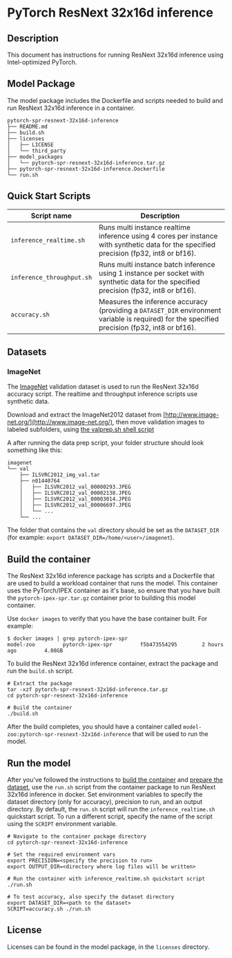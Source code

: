 <!--- 0. Title -->
# PyTorch ResNext 32x16d inference

<!-- 10. Description -->
## Description

This document has instructions for running ResNext 32x16d inference using
Intel-optimized PyTorch.

## Model Package

The model package includes the Dockerfile and scripts needed to build and
run ResNext 32x16d inference in a container.
```
pytorch-spr-resnext-32x16d-inference
├── README.md
├── build.sh
├── licenses
│   ├── LICENSE
│   └── third_party
├── model_packages
│   └── pytorch-spr-resnext-32x16d-inference.tar.gz
├── pytorch-spr-resnext-32x16d-inference.Dockerfile
└── run.sh
```

<!--- 40. Quick Start Scripts -->
## Quick Start Scripts

| Script name | Description |
|-------------|-------------|
| `inference_realtime.sh` | Runs multi instance realtime inference using 4 cores per instance with synthetic data for the specified precision (fp32, int8 or bf16). |
| `inference_throughput.sh` | Runs multi instance batch inference using 1 instance per socket with synthetic data for the specified precision (fp32, int8 or bf16). |
| `accuracy.sh` | Measures the inference accuracy (providing a `DATASET_DIR` environment variable is required) for the specified precision (fp32, int8 or bf16). |

## Datasets

### ImageNet

The [ImageNet](http://www.image-net.org/) validation dataset is used to run the
ResNext 32x16d accuracy script. The realtime and throughput inference scripts use
synthetic data.

Download and extract the ImageNet2012 dataset from [http://www.image-net.org/](http://www.image-net.org/),
then move validation images to labeled subfolders, using
[the valprep.sh shell script](https://raw.githubusercontent.com/soumith/imagenetloader.torch/master/valprep.sh)

A after running the data prep script, your folder structure should look something like this:
```
imagenet
└── val
    ├── ILSVRC2012_img_val.tar
    ├── n01440764
    │   ├── ILSVRC2012_val_00000293.JPEG
    │   ├── ILSVRC2012_val_00002138.JPEG
    │   ├── ILSVRC2012_val_00003014.JPEG
    │   ├── ILSVRC2012_val_00006697.JPEG
    │   └── ...
    └── ...
```
The folder that contains the `val` directory should be set as the
`DATASET_DIR` (for example: `export DATASET_DIR=/home/<user>/imagenet`).

## Build the container

The ResNext 32x16d inference package has scripts and a Dockerfile that are
used to build a workload container that runs the model. This container
uses the PyTorch/IPEX container as it's base, so ensure that you have built
the `pytorch-ipex-spr.tar.gz` container prior to building this model container.

Use `docker images` to verify that you have the base container built. For example:
```
$ docker images | grep pytorch-ipex-spr
model-zoo         pytorch-ipex-spr         f5b473554295        2 hours ago         4.08GB
```

To build the ResNext 32x16d inference container, extract the package and
run the `build.sh` script.
```
# Extract the package
tar -xzf pytorch-spr-resnext-32x16d-inference.tar.gz
cd pytorch-spr-resnext-32x16d-inference

# Build the container
./build.sh
```

After the build completes, you should have a container called
`model-zoo:pytorch-spr-resnext-32x16d-inference` that will be used to run the model.

## Run the model

After you've followed the instructions to [build the container](#build-the-container)
and [prepare the dataset](#datasets), use the `run.sh` script from the container
package to run ResNext 32x16d inference in docker. Set environment variables to
specify the dataset directory (only for accuracy), precision to run, and
an output directory. By default, the `run.sh` script will run the
`inference_realtime.sh` quickstart script. To run a different script, specify
the name of the script using the `SCRIPT` environment variable.
```
# Navigate to the container package directory
cd pytorch-spr-resnext-32x16d-inference

# Set the required environment vars
export PRECISION=<specify the precision to run>
export OUTPUT_DIR=<directory where log files will be written>

# Run the container with inference_realtime.sh quickstart script
./run.sh

# To test accuracy, also specify the dataset directory
export DATASET_DIR=<path to the dataset>
SCRIPT=accuracy.sh ./run.sh
```

<!--- 80. License -->
## License

Licenses can be found in the model package, in the `licenses` directory.

